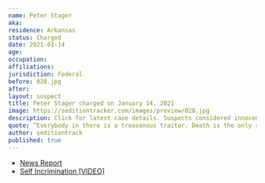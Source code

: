 ```yaml
---
name: Peter Stager
aka:
residence: Arkansas
status: Charged
date: 2021-01-14
age:
occupation:
affiliations:
jurisdiction: Federal
before: 028.jpg
after:
layout: suspect
title: Peter Stager charged on January 14, 2021
image: https://seditiontracker.com/images/preview/028.jpg
description: Click for latest case details. Suspects considered innocent until proven guilty.
quote: “Everybody in there is a treasonous traitor. Death is the only remedy for what’s in that building.”
author: seditiontrack
published: true
---
```


- [News Report](https://www.wsj.com/livecoverage/trump-impeachment-house-biden/card/BeFqRm1wpv2SEpH3SSLQ)
- [Self Incrimination [VIDEO]](https://www.youtube.com/watch?v=SVhLKKTUhIg&feature=youtu.be)
